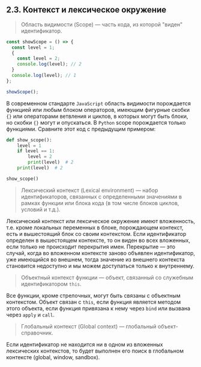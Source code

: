 ## 2.3. Контекст и лексическое окружение

> Область видимости (Scope) — часть кода, из которой "виден" идентификатор.

```js
const showScope = () => {
  const level = 1;
  {
    const level = 2;
    console.log(level); // 2
  }
  console.log(level); // 1
};

showScope();
```

В современном стандарте `JavaScript` область видимости порождается функцией или любым блоком операторов, имеющим фигурные скобки `{}` или операторами ветвления и циклов, в которых могут быть блоки, но скобки `{}` могут и опускаться. В `Python` scope порождается только функциями. Сравните этот код с предыдущим примером:

```py
def show_scope():
    level = 1
    if level == 1:
        level = 2
        print(level)  # 2
    print(level)  # 2

show_scope()
```

> Лексический контекст (Lexical environment) — набор идентификаторов, связанных с определенными значениями в рамках функции или блока кода (в том числе блоков циклов, условий и т.д.).

Лексический контекст или лексическое окружение имеют вложенность, т.е. кроме локальных переменных в блоке, порождающем контекст, есть и вышестоящий блок со своим контекстом. Если идентификатор определен в вышестоящем контексте, то он виден во всех вложенных, если только не происходит перекрытия имен. Перекрытие — это случай, когда во вложенном контексте заново объявлен идентификатор, уже имеющийся во внешнем, тогда значение из внешнего контекста становится недоступно и мы можем доступаться только к внутреннему.

> Объектный контекст функции — объект, связанный со служебным идентификатором `this`.

Все функции, кроме стрелочных, могут быть связаны с объектным контекстом. Объект связан с `this`, если функция является методом этого объекта, если функция привязана к нему через `bind` или вызвана через `apply` и `call`.

> Глобальный контекст (Global context) — глобальный объект-справочник.

Если идентификатор не находится ни в одном из вложенных лексических контекстов, то будет выполнен его поиск в глобальном контексте (global, window, sandbox).
